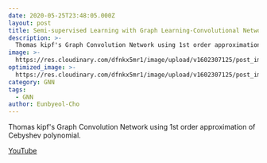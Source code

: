 ```yaml
---
date: 2020-05-25T23:48:05.000Z
layout: post
title: Semi-supervised Learning with Graph Learning-Convolutional Networks 
description: >-
  Thomas kipf's Graph Convolution Network using 1st order approximation of Cebyshev polynomial.
image: >-
  https://res.cloudinary.com/dfnkx5mr1/image/upload/v1602307125/post_img/ki-t_en2rbd.jpg
optimized_image: >-
  https://res.cloudinary.com/dfnkx5mr1/image/upload/v1602307125/post_img/ki-t_en2rbd.jpg
category: GNN
tags:
  - GNN
author: Eunbyeol-Cho
---
```

Thomas kipf's Graph Convolution Network using 1st order approximation of Cebyshev polynomial.

[YouTube](https://youtu.be/-n9pCK-pLFU)